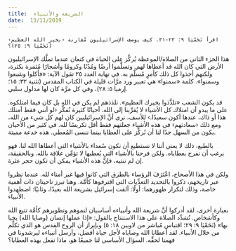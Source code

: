 ```yaml
---
title:  الشريعة والأنبياء
date:  13/11/2019
---
```


`اقرأ نَحَمْيَا ٩: ٢٣-٣١. كيف يوصف الإسرائيليون مُقارنة ‹بخير الله العظيم› (نَحَمْيَا ٩: ٢٥)؟`

هذا الجزء الثاني من الصلاة/الموعظة يُركِّز على الحياة في كنعان عندما تملَّك الإسرائيليون الأرض التي كان الله قد أعطاها لهم. وتسلَّموا أرضًا ومُدُنًا وكرومًا وأشجارًا مُثمرة بكثرة، ولكنهم أخذوا كل ذلك كأمرٍ مُسلَّم به. في نهاية العدد ٢٥ تقول الآية: «فأكلوا وشبعوا وسمنوا». كلمة «سمنوا» هي تعبير ورد مرَّات قليلة في الكتاب المقدس (تثنية ٣٢: ١٥؛ إرميا ٥: ٢٨)، وفي كل مرَّة كان لها مدلول سلبي.

قد يكون الشعب «تلذَّذوا بخيرك العظيم». تلذذهم لم يكن في الله بل كان فيما امتلكوه. على ما يبدو أن امتلاك كل الأشياء لا يُقرِّبنا إلى الله. أحيانًا كثيرة نُفكِّر ‹لو أنني فقط أمتلك هذا أو ذاك، عندها أكون سعيدًا.› للأسف، نرى أنَّ الإسرائيليين كان لهم كل شيء من الله، ومع ذلك ‹سعادتهم› في هذه الأشياء جعلتهم فقط أقل تكريسًا لله. في كثير من الأحيان يكون من السهل جدًا لنا أن نُركِّز على العطايا بينما ننسى المُعطي. هذه خدعة مميتة.

بالطبع، ذلك لا يعني أننا لا نستطيع أن نكون سُعداء بالأشياء التي أعطاها الله لنا. فهو يرغب أن نفرح بعطاياه. ولكن فرحنا بالأشياء التي يُعطيها لا تؤمِّن علاقة بالله. وبالحقيقة، إن لم ننتبه، فإنَّ هذه الأشياء يمكن أن تكون حجر عثرة.

ولكن في هذا الأصحاح، اعْتَرَفَ الرؤساء بالطرق التي كانوا فيها غير أمناء لله. عندما نظروا عبر تاريخهم، ذكروا بالتحديد التعدِّيات التي اقترفوها كأمَّة. وهنا تبرز ناحيتان ذات أهمية خاصة، وذلك لتكرار ظهورهما: أولًا: ألقت إسرائيل بشريعة الله بعيدًا، وثانيًا: اضطهدوا الأنبياء.

بعبارة أخرى، لقد أدركوا أنَّ شريعة الله وأنبياءه أساسيان لنموهم وتطويرهم كأمَّة تتبع الله وكأشخاص. تُشدِّد الصلاة على هذا الاستنتاج بالقول: «إذا عملها إنسان (وصايا الله) يحيا بها» (نَحَمْيَا ٩: ٢٩؛ اقتباس مُباشر من لاويين ١٨: ٥) وبإبراز أن الروح القدس هو الذي تكلَّم من خلال الأنبياء. لقد أعطانا الله وصاياه لأجل حياة أفضل، وأرسل أنبياءه ليرشدونا في فهمنا لحقِّه. السؤال الأساسي لنا جميعًا هو، ماذا نفعل بهذه العطايا؟